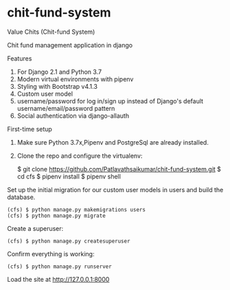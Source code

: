 # chit-fund-system
Value Chits (Chit-fund System)

Chit fund management application in django

Features

1) For Django 2.1 and Python 3.7
2) Modern virtual environments with pipenv
3) Styling with Bootstrap v4.1.3
4) Custom user model
5) username/password for log in/sign up instead of Django's default username/email/password pattern
6) Social authentication via django-allauth

First-time setup

1) Make sure Python 3.7x,Pipenv and PostgreSql are already installed.
2) Clone the repo and configure the virtualenv:

	$ git clone https://github.com/Patlavathsaikumar/chit-fund-system.git
	$ cd cfs
	$ pipenv install
	$ pipenv shell

Set up the initial migration for our custom user models in users and build the database.

	(cfs) $ python manage.py makemigrations users
	(cfs) $ python manage.py migrate

Create a superuser:
	
	(cfs) $ python manage.py createsuperuser

Confirm everything is working:

	(cfs) $ python manage.py runserver
	
Load the site at http://127.0.0.1:8000


